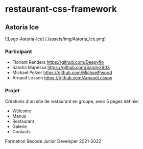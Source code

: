 # restaurant-css-framework

## Astoria Ice
![Logo-Astoria-Ice] (./assets/img/Astoria_Ice.png)

### Participant
* Floriant Renders https://github.com/Deepyflo
* Sandra Mapessa https://github.com/Sandy2903
* Michael Pelzer https://github.com/MichaelPwood
* Arnaud Losson https://github.com/ArnaudLosson

### Projet
Créations d'un site de restaurant en groupe, avec 5 pages définie:
* Welcome
* Menus
* Restaurant
* Galerie
* Contacts

Formation Becode Junior Developer 2021-2022

